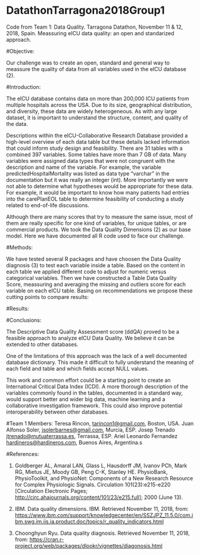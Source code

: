 # DatathonTarragona2018Group1

Code from Team 1: Data Quality. Tarragona Datathon, November 11 &amp; 12, 2018, Spain. Meassuring eICU data quality: an open and standarized approach.

#Objective:

Our challenge was to create an open, standard and general way to meassure the quality of data from all variables used in the eICU database (2).
 
#Introduction:

The eICU database contains data on more than 200,000 ICU patients from multiple hospitals across the USA. Due to its size, geographical distribution, and diversity, these data are widely heterogeneous. As with any large dataset, it is important to understand the structure, content, and quality of the data. 

Descriptions within the eICU-Collaborative Research Database provided a high-level overview of each data table but these details lacked information that could inform study design and feasibility. There are 31 tables with a combined 397 variables. Some tables have more than 7 GB of data. Many variables were assigned data types that were not congruent with the description and name of the variable. For example, the variable predictedHospitalMortality was listed as data type “varchar” in the documentation but it was really an integer (int). More importantly we were not able to determine what hypotheses would be appropriate for these data. For example, it would be important to know how many patients had entries into the carePlanEOL table to determine feasibility of conducting a study related to end-of-life discussions.

Although there are many scores that try to measure the same issue, most of them are really specific for one kind of variables, for unique tables, or are commercial products. We took the Data Quality Dimensions (2)  as our base model. Here we have documented all R code used to face our challenge.

#Methods:

We have tested several R packages and have choosen the Data Quality diagnosis (3) to test each variable inside a table. Based on the content in each table we applied different code to adjust for numeric versus categorical variables. Then we have constructed a Table Data Quality Score, meassuring and averaging the missing and outliers score for each variable on each eICU table. Basing on recommendations we propose these cutting points to compare results:

#Results:


#Conclusions:

The Descriptive Data Quality Assessment score (ddQA) proved to be a feasible approach to analyze eICU Data Quality. We believe it can be 
extended to other databases.

One of the limitations of this approach was the lack of a well documented database dictionary. This made it difficult to fully understand the meaning of each field and table and which fields accept NULL values. 

This work and common effort could be a starting point to create an International Critical Data Index (ICDI). A more thorough description of the variables commonly found in the tables, documented in a standard way, would support better and wider big data, machine learning and a collaborative investigation framework. This could also improve potential interoperability between other databases. 

#Team 1 Members: 
Teresa Rincon, <tarincon1@gmail.com>, Boston, USA. Juan Alfonso Soler, <jsolerbarnes@gmail.com>, Murcia, ESP. Josep Trenado <jtrenado@mutuaterrassa.es>, Terrassa, ESP. Ariel Leonardo Fernandez <hardineros@hardineros.com>, Buenos Aires, Argentina.s

#References:

1. Goldberger AL, Amaral LAN, Glass L, Hausdorff JM, Ivanov PCh, Mark RG, Mietus JE, Moody GB, Peng C-K, Stanley HE. PhysioBank, PhysioToolkit, and PhysioNet: Components of a New Research Resource for Complex Physiologic Signals. Circulation 101(23):e215-e220 [Circulation Electronic Pages; http://circ.ahajournals.org/content/101/23/e215.full]; 2000 (June 13).

2. IBM. Data quality dimensions. IBM. Retrieved November 11, 2018, from: https://www.ibm.com/support/knowledgecenter/en/SSZJPZ_11.5.0/com.ibm.swg.im.iis.ia.product.doc/topics/r_quality_indicators.html

3. Choonghyun Ryu. Data quality diagnosis. Retrieved November 11, 2018, from: 
https://cran.r-project.org/web/packages/dlookr/vignettes/diagonosis.html
